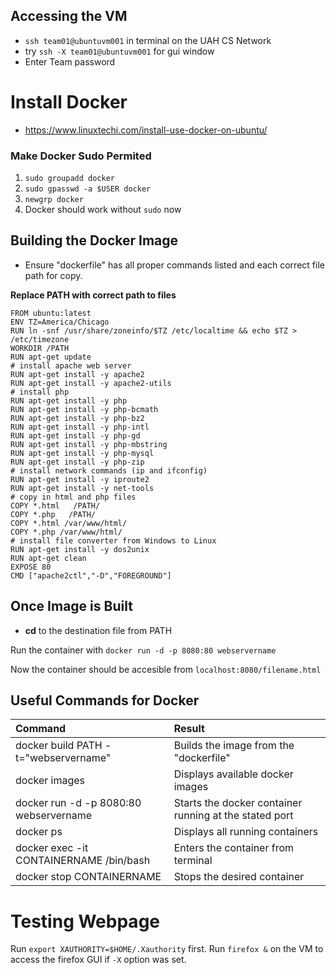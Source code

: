 ## Accessing the VM
- `ssh team01@ubuntuvm001` in terminal on the UAH CS Network
-   try `ssh -X team01@ubuntuvm001` for gui window
- Enter Team password

# Install Docker
- https://www.linuxtechi.com/install-use-docker-on-ubuntu/

### Make Docker Sudo Permited

1. `sudo groupadd docker`
2. `sudo gpasswd -a $USER docker`
3. `newgrp docker`
4. Docker should work without `sudo` now

## Building the Docker Image
- Ensure "dockerfile" has all proper commands listed and each correct file path for copy.

**Replace PATH with correct path to files**
```
FROM ubuntu:latest
ENV TZ=America/Chicago
RUN ln -snf /usr/share/zoneinfo/$TZ /etc/localtime && echo $TZ > /etc/timezone
WORKDIR /PATH
RUN apt-get update
# install apache web server
RUN apt-get install -y apache2
RUN apt-get install -y apache2-utils
# install php
RUN apt-get install -y php
RUN apt-get install -y php-bcmath
RUN apt-get install -y php-bz2
RUN apt-get install -y php-intl
RUN apt-get install -y php-gd
RUN apt-get install -y php-mbstring
RUN apt-get install -y php-mysql
RUN apt-get install -y php-zip
# install network commands (ip and ifconfig)
RUN apt-get install -y iproute2
RUN apt-get install -y net-tools
# copy in html and php files
COPY *.html   /PATH/
COPY *.php   /PATH/
COPY *.html /var/www/html/ 
COPY *.php /var/www/html/ 
# install file converter from Windows to Linux
RUN apt-get install -y dos2unix
RUN apt-get clean
EXPOSE 80
CMD ["apache2ctl","-D","FOREGROUND"]
```

## Once Image is Built

- **cd** to the destination file from PATH

Run the container with `docker run -d -p 8080:80 webservername`

Now the container should be accesible from `localhost:8080/filename.html`

## Useful Commands for Docker

| Command | Result |
| :--- | :--- |
| docker build PATH -t="webservername" | Builds the image from the "dockerfile" |
| docker images | Displays available docker images |
| docker run -d -p 8080:80 webservername | Starts the docker container running at the stated port |
| docker ps | Displays all running containers |
| docker exec -it CONTAINERNAME /bin/bash | Enters the container from terminal |
| docker stop CONTAINERNAME | Stops the desired container |

# Testing Webpage
Run `export XAUTHORITY=$HOME/.Xauthority` first.
Run `firefox &` on the VM to access the firefox GUI if `-X` option was set.
